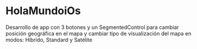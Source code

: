 # HolaMundoiOs

Desarrollo de app con 3 botones y un SegmentedControl para cambiar posición geográfica en el mapa y cambiar tipo de visualización del mapa en modos: Híbrido, Standard y Satélite
